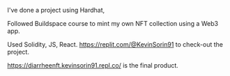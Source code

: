 I've done a project using Hardhat,

Followed Buildspace course to mint my own NFT collection using a Web3 app.

Used Solidity, JS, React.
https://replit.com/@KevinSorin91 to check-out the project.

https://diarrheenft.kevinsorin91.repl.co/ is the final product.

